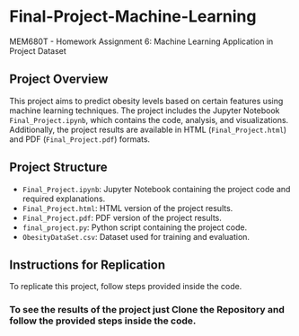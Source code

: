 # Final-Project-Machine-Learning
MEM680T - Homework Assignment 6: Machine Learning Application in Project Dataset

## Project Overview
This project aims to predict obesity levels based on certain features using machine learning techniques. The project includes the Jupyter Notebook `Final_Project.ipynb`, which contains the code, analysis, and visualizations. Additionally, the project results are available in HTML (`Final_Project.html`) and PDF (`Final_Project.pdf`) formats.

## Project Structure
- `Final_Project.ipynb`: Jupyter Notebook containing the project code and required explanations.
- `Final_Project.html`: HTML version of the project results.
- `Final_Project.pdf`: PDF version of the project results.
- `final_project.py`: Python script containing the project code.
- `ObesityDataSet.csv`: Dataset used for training and evaluation.

## Instructions for Replication
To replicate this project, follow steps provided inside the code.

### To see the results of the project just Clone the Repository and follow the provided steps inside the code.

